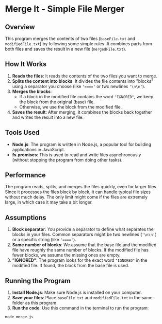 # Merge It - Simple File Merger

## Overview
This program merges the contents of two files (`baseFile.txt` and `modifiedFile.txt`) by following some simple rules. It combines parts from both files and saves the result in a new file (`mergedFile.txt`).

## How It Works
1. **Reads the files**: It reads the contents of the two files you want to merge.
2. **Splits the content into blocks**: It divides the file contents into "blocks" using a separator you choose (like `'===='` or two newlines `'\n\n'`).
3. **Merges the blocks**:
   - If a block in the modified file contains the word `"IGNORED"`, we keep the block from the original (base) file.
   - Otherwise, we use the block from the modified file.
4. **Saves the result**: After merging, it combines the blocks back together and writes the result into a new file.

## Tools Used
- **Node.js**: The program is written in Node.js, a popular tool for building applications in JavaScript.
- **fs.promises**: This is used to read and write files asynchronously (without stopping the program from doing other tasks).

## Performance
The program reads, splits, and merges the files quickly, even for larger files. Since it processes the files block by block, it can handle typical file sizes without much delay. The only limit might come if the files are extremely large, in which case it may take a bit longer.

## Assumptions
1. **Block separator**: You provide a separator to define what separates the blocks in your files. Common separators might be two newlines (`'\n\n'`) or a specific string (like `'===='`).
2. **Same number of blocks**: We assume that the base file and the modified file have roughly the same number of blocks. If the modified file has fewer blocks, we assume the missing ones are empty.
3. **"IGNORED"**: The program looks for the exact word `"IGNORED"` in the modified file. If found, the block from the base file is used.


## Running the Program
1. **Install Node.js**: Make sure Node.js is installed on your computer.
2. **Save your files**: Place `baseFile.txt` and `modifiedFile.txt` in the same folder as this program.
3. **Run the code**: Use this command in the terminal to run the program:
```bash
node merge.js
